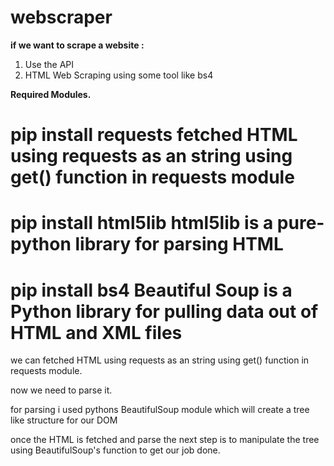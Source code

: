 # webscraper
**if we want to scrape a website :**
1. Use the API  
2. HTML Web Scraping using some tool like bs4

**Required Modules.** 

# pip install requests                                              **fetched HTML using requests as an string using get() function in requests module**

# pip install html5lib                                              **html5lib is a pure-python library for parsing HTML**

# pip install bs4                                                   **Beautiful Soup is a Python library for pulling data out of HTML and XML files**


we can fetched HTML using requests as an string using get() function in requests module. 

now we need to parse it.

for parsing i used pythons BeautifulSoup module which will create a tree like structure for our DOM

once the HTML is fetched and parse the next step is to manipulate the tree using BeautifulSoup's function to get our job done.
